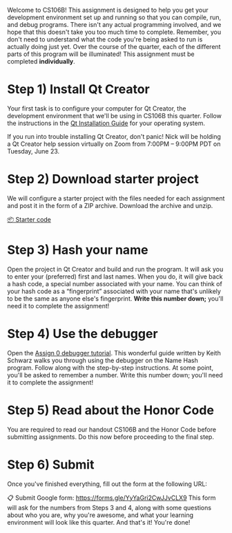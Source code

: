 Welcome to CS106B! This assignment is designed to help you get your development environment set up and running so that you can compile, run, and debug programs. There isn't any actual programming involved, and we hope that this doesn't take you too much time to complete. Remember, you don't need to understand what the code you're being asked to run is actually doing just yet. Over the course of the quarter, each of the different parts of this program will be illuminated! This assignment must be completed **individually**.

# Step 1) Install Qt Creator
Your first task is to configure your computer for Qt Creator, the development environment that we'll be using in CS106B this quarter. Follow the instructions in the [Qt Installation Guide](http://web.stanford.edu/class/cs106b/qt/) for your operating system.

If you run into trouble installing Qt Creator, don't panic! Nick will be holding a Qt Creator help session virtually on Zoom from 7:00PM – 9:00PM PDT on Tuesday, June 23.

# Step 2) Download starter project
We will configure a starter project with the files needed for each assignment and post it in the form of a ZIP archive. Download the archive and unzip.

[📦 Starter code](../../code_examples/starter.zip)
# Step 3) Hash your name
Open the project in Qt Creator and build and run the program. It will ask you to enter your (preferred) first and last names. When you do, it will give back a hash code, a special number associated with your name. You can think of your hash code as a “fingerprint” associated with your name that's unlikely to be the same as anyone else's fingerprint. **Write this number down;** you'll need it to complete the assignment!

# Step 4) Use the debugger
Open the [Assign 0 debugger tutorial](./DebuggerTutorial.pdf). This wonderful guide written by Keith Schwarz walks you through using the debugger on the Name Hash program. Follow along with the step-by-step instructions. At some point, you'll be asked to remember a number. Write this number down; you'll need it to complete the assignment!

# Step 5) Read about the Honor Code
You are required to read our handout CS106B and the Honor Code before submitting assignments. Do this now before proceeding to the final step.

# Step 6) Submit
Once you've finished everything, fill out the form at the following URL:

📋 Submit Google form: https://forms.gle/YyYaGri2CwJJvCLX9
This form will ask for the numbers from Steps 3 and 4, along with some questions about who you are, why you're awesome, and what your learning environment will look like this quarter. And that's it! You're done!
